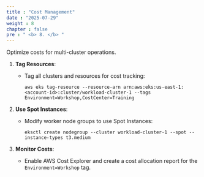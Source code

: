 ```yaml
---
title : "Cost Management"
date : "2025-07-29"
weight : 8
chapter : false
pre : " <b> 8. </b> "
---
```


Optimize costs for multi-cluster operations.

1. **Tag Resources**:
   - Tag all clusters and resources for cost tracking:
     ```
     aws eks tag-resource --resource-arn arn:aws:eks:us-east-1:<account-id>:cluster/workload-cluster-1 --tags Environment=Workshop,CostCenter=Training
     ```

2. **Use Spot Instances**:
   - Modify worker node groups to use Spot Instances:
     ```
     eksctl create nodegroup --cluster workload-cluster-1 --spot --instance-types t3.medium
     ```

3. **Monitor Costs**:
   - Enable AWS Cost Explorer and create a cost allocation report for the `Environment=Workshop` tag.
